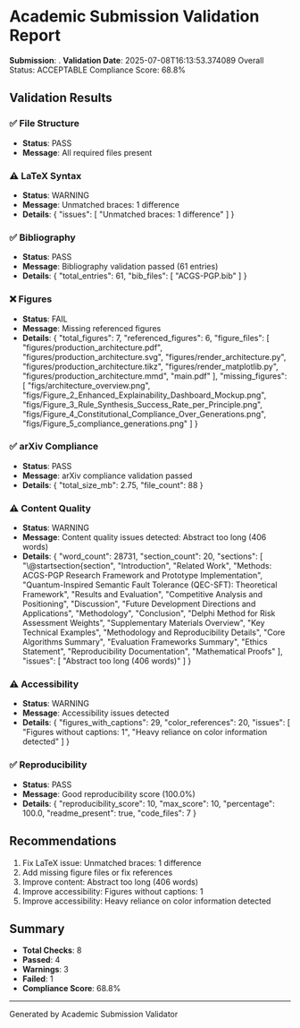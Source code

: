 # Academic Submission Validation Report

**Submission**: .
**Validation Date**: 2025-07-08T16:13:53.374089
Overall Status: ACCEPTABLE
Compliance Score: 68.8%

## Validation Results

### ✅ File Structure
- **Status**: PASS
- **Message**: All required files present

### ⚠️ LaTeX Syntax
- **Status**: WARNING
- **Message**: Unmatched braces: 1 difference
- **Details**: {
  "issues": [
    "Unmatched braces: 1 difference"
  ]
}

### ✅ Bibliography
- **Status**: PASS
- **Message**: Bibliography validation passed (61 entries)
- **Details**: {
  "total_entries": 61,
  "bib_files": [
    "ACGS-PGP.bib"
  ]
}

### ❌ Figures
- **Status**: FAIL
- **Message**: Missing referenced figures
- **Details**: {
  "total_figures": 7,
  "referenced_figures": 6,
  "figure_files": [
    "figures/production_architecture.pdf",
    "figures/production_architecture.svg",
    "figures/render_architecture.py",
    "figures/production_architecture.tikz",
    "figures/render_matplotlib.py",
    "figures/production_architecture.mmd",
    "main.pdf"
  ],
  "missing_figures": [
    "figs/architecture_overview.png",
    "figs/Figure_2_Enhanced_Explainability_Dashboard_Mockup.png",
    "figs/Figure_3_Rule_Synthesis_Success_Rate_per_Principle.png",
    "figs/Figure_4_Constitutional_Compliance_Over_Generations.png",
    "figs/Figure_5_compliance_generations.png"
  ]
}

### ✅ arXiv Compliance
- **Status**: PASS
- **Message**: arXiv compliance validation passed
- **Details**: {
  "total_size_mb": 2.75,
  "file_count": 88
}

### ⚠️ Content Quality
- **Status**: WARNING
- **Message**: Content quality issues detected: Abstract too long (406 words)
- **Details**: {
  "word_count": 28731,
  "section_count": 20,
  "sections": [
    "\\@startsection{section",
    "Introduction",
    "Related Work",
    "Methods: ACGS-PGP Research Framework and Prototype Implementation",
    "Quantum-Inspired Semantic Fault Tolerance (QEC-SFT): Theoretical Framework",
    "Results and Evaluation",
    "Competitive Analysis and Positioning",
    "Discussion",
    "Future Development Directions and Applications",
    "Methodology",
    "Conclusion",
    "Delphi Method for Risk Assessment Weights",
    "Supplementary Materials Overview",
    "Key Technical Examples",
    "Methodology and Reproducibility Details",
    "Core Algorithms Summary",
    "Evaluation Frameworks Summary",
    "Ethics Statement",
    "Reproducibility Documentation",
    "Mathematical Proofs"
  ],
  "issues": [
    "Abstract too long (406 words)"
  ]
}

### ⚠️ Accessibility
- **Status**: WARNING
- **Message**: Accessibility issues detected
- **Details**: {
  "figures_with_captions": 29,
  "color_references": 20,
  "issues": [
    "Figures without captions: 1",
    "Heavy reliance on color information detected"
  ]
}

### ✅ Reproducibility
- **Status**: PASS
- **Message**: Good reproducibility score (100.0%)
- **Details**: {
  "reproducibility_score": 10,
  "max_score": 10,
  "percentage": 100.0,
  "readme_present": true,
  "code_files": 7
}

## Recommendations

1. Fix LaTeX issue: Unmatched braces: 1 difference
2. Add missing figure files or fix references
3. Improve content: Abstract too long (406 words)
4. Improve accessibility: Figures without captions: 1
5. Improve accessibility: Heavy reliance on color information detected

## Summary

- **Total Checks**: 8
- **Passed**: 4
- **Warnings**: 3
- **Failed**: 1
- **Compliance Score**: 68.8%

---
Generated by Academic Submission Validator
